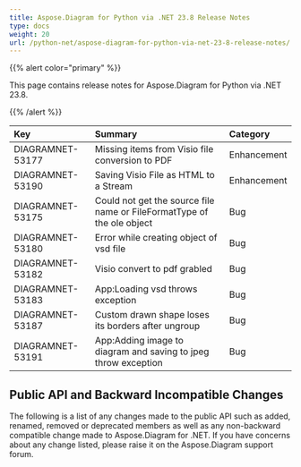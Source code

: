 ```yaml
---
title: Aspose.Diagram for Python via .NET 23.8 Release Notes
type: docs
weight: 20
url: /python-net/aspose-diagram-for-python-via-net-23-8-release-notes/
---
```


{{% alert color="primary" %}} 

This page contains release notes for Aspose.Diagram for Python via .NET 23.8.

{{% /alert %}} 

|**Key**|**Summary**|**Category**|
| :- | :- | :- |
|DIAGRAMNET-53177|Missing items from Visio file conversion to PDF|Enhancement|
|DIAGRAMNET-53190|Saving Visio File as HTML to a Stream|Enhancement|
|DIAGRAMNET-53175|Could not get the source file name or FileFormatType of the ole object|Bug|
|DIAGRAMNET-53180|Error while creating object of vsd file|Bug|
|DIAGRAMNET-53182|Visio convert to pdf grabled|Bug|
|DIAGRAMNET-53183|App:Loading vsd throws exception|Bug|
|DIAGRAMNET-53187|Custom drawn shape loses its borders after ungroup|Bug|
|DIAGRAMNET-53191|App:Adding image to diagram and saving to jpeg throw exception|Bug|

## **Public API and Backward Incompatible Changes**
The following is a list of any changes made to the public API such as added, renamed, removed or deprecated members as well as any non-backward compatible change made to Aspose.Diagram for .NET. If you have concerns about any change listed, please raise it on the Aspose.Diagram support forum.
